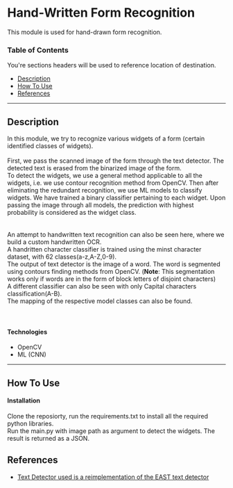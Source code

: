 # Hand-Written Form Recognition
This module is used for hand-drawn form recognition.

### Table of Contents
You're sections headers will be used to reference location of destination.

- [Description](#description)
- [How To Use](#how-to-use)
- [References](#references)

---

## Description

In this module, we try to recognize various widgets of a form (certain identified classes of widgets).
<br><br>
First, we pass the scanned image of the form through the text detector. The detected text is erased from the binarized image of the form.<br>
To detect the widgets, we use a general method applicable to all the widgets, i.e. we use contour recognition method from OpenCV. Then after eliminating the redundant recognition, we use ML models to classify widgets. We have trained a binary classifier pertaining to each widget. Upon passing the image through all models, the prediction with highest probability is considered as the widget class.
<br><br><br>
An attempt to handwritten text recognition can also be seen here, where we build a custom handwritten OCR.<br>
A handritten character classifier is trained using the minst character dataset, with 62 classes(a-z,A-Z,0-9).<br>
The output of text detector is the image of a word. The word is segmented using contours finding methods from OpenCV. (**Note**: This segmentation works only if words are in the form of block letters of disjoint characters)<br>
A different classifier can also be seen with only Capital characters classification(A-B).<br>
The mapping of the respective model classes can also be found.<br><br><br>

#### Technologies

- OpenCV
- ML (CNN)

---

## How To Use

#### Installation
Clone the reposiorty, run the requirements.txt to install all the required python libraries.
<br>
Run the main.py with image path as argument to detect the widgets. The result is returned as a JSON.<br>

## References
- [Text Detector used is a reimplementation of the EAST text detector](https://github.com/SakuraRiven/EAST.git)
